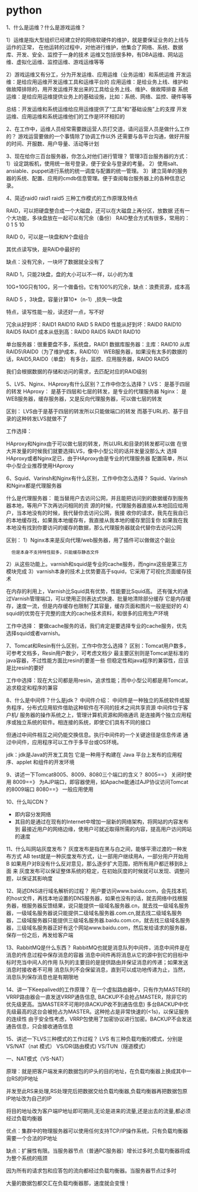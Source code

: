 # python
1、什么是运维？什么是游戏运维？

1）运维是指大型组织已经建立好的网络软硬件的维护，就是要保证业务的上线与运作的正常，
在他运转的过程中，对他进行维护，他集合了网络、系统、数据库、开发、安全、监控于一身的技术
运维又包括很多种，有DBA运维、网站运维、虚拟化运维、监控运维、游戏运维等等

2）游戏运维又有分工，分为开发运维、应用运维（业务运维）和系统运维
开发运维：是给应用运维开发运维工具和运维平台的
应用运维：是给业务上线、维护和做故障排除的，用开发运维开发出来的工具给业务上线、维护、做故障排查
系统运维：是给应用运维提供业务上的基础设施，比如：系统、网络、监控、硬件等等

总结：开发运维和系统运维给应用运维提供了“工具”和“基础设施”上的支撑
开发运维、应用运维和系统运维他们的工作是环环相扣的

2、在工作中，运维人员经常需要跟运营人员打交道，请问运营人员是做什么工作的？
游戏运营要做的一个事情除了协调工作以外
还需要与各平台沟通，做好开服的时间、开服数、用户导量、活动等计划

3、现在给你三百台服务器，你怎么对他们进行管理？
管理3百台服务器的方式：
1）设定跳板机，使用统一账号登录，便于安全与登录的考量。
2）使用salt、ansiable、puppet进行系统的统一调度与配置的统一管理。
3）建立简单的服务器的系统、配置、应用的cmdb信息管理。便于查阅每台服务器上的各种信息记录。 

4、简述raid0 raid1 raid5 三种工作模式的工作原理及特点

RAID，可以把硬盘整合成一个大磁盘，还可以在大磁盘上再分区，放数据
还有一个大功能，多块盘放在一起可以有冗余（备份）
RAID整合方式有很多，常用的：0 1 5 10

RAID 0，可以是一块盘和N个盘组合 

其优点读写快，是RAID中最好的

缺点：没有冗余，一块坏了数据就全没有了

RAID 1，只能2块盘，盘的大小可以不一样，以小的为准

10G+10G只有10G，另一个做备份。它有100%的冗余，缺点：浪费资源，成本高

RAID 5 ，3块盘，容量计算10*（n-1）,损失一块盘

特点，读写性能一般，读还好一点，写不好

冗余从好到坏：RAID1 RAID10 RAID 5 RAID0
性能从好到坏：RAID0 RAID10 RAID5 RAID1
成本从低到高：RAID0 RAID5 RAID1 RAID10

单台服务器：很重要盘不多，系统盘，RAID1
数据库服务器：主库：RAID10 从库 RAID5\RAID0（为了维护成本，RAID10）
WEB服务器，如果没有太多的数据的话，RAID5,RAID0（单盘）
有多台，监控、应用服务器，RAID0 RAID5

我们会根据数据的存储和访问的需求，去匹配对应的RAID级别



5、LVS、Nginx、HAproxy有什么区别？工作中你怎么选择？
LVS： 是基于四层的转发
HAproxy： 是基于四层和七层的转发，是专业的代理服务器
Nginx： 是WEB服务器，缓存服务器，又是反向代理服务器，可以做七层的转发

区别： LVS由于是基于四层的转发所以只能做端口的转发
而基于URL的、基于目录的这种转发LVS就做不了

工作选择：


HAproxy和Nginx由于可以做七层的转发，所以URL和目录的转发都可以做
在很大并发量的时候我们就要选择LVS，像中小型公司的话并发量没那么大
选择HAproxy或者Nginx足已，由于HAproxy由是专业的代理服务器
配置简单，所以中小型企业推荐使用HAproxy

6、Squid、Varinsh和Nginx有什么区别，工作中你怎么选择？
Squid、Varinsh和Nginx都是代理服务器

什么是代理服务器：
能当替用户去访问公网，并且能把访问到的数据缓存到服务器本地，等用户下次再访问相同的资
源的时候，代理服务器直接从本地回应给用户，当本地没有的时候，我代替你去访问公网，我接
收你的请求，我先在我自已的本地缓存找，如果我本地缓存有，我直接从我本地的缓存里回复你
如果我在我本地没有找到你要访问的缓存的数据，那么代理服务器就会代替你去访问公网 

区别：
1）Nginx本来是反向代理/web服务器，用了插件可以做做这个副业

      但是本身不支持特性挺多，只能缓存静态文件
2）从这些功能上。varnish和squid是专业的cache服务，而nginx这些是第三方模块完成
3）varnish本身的技术上优势要高于squid，它采用了可视化页面缓存技术

在内存的利用上，Varnish比Squid具有优势，性能要比Squid高。
还有强大的通过Varnish管理端口，可以使用正则表达式快速、批量地清除部分缓存
它是内存缓存，速度一流，但是内存缓存也限制了其容量，缓存页面和图片一般是挺好的
4）squid的优势在于完整的庞大的cache技术资料，和很多的应用生产环境

工作中选择：
要做cache服务的话，我们肯定是要选择专业的cache服务，优先选择squid或者varnish。

7、Tomcat和Resin有什么区别，工作中你怎么选择？
区别：Tomcat用户数多，可参考文档多，Resin用户数少，可考虑文档少
最主要区别则是Tomcat是标准的java容器，不过性能方面比resin的要差一些
但稳定性和java程序的兼容性，应该是比resin的要好

工作中选择：现在大公司都是用resin，追求性能；而中小型公司都是用Tomcat，追求稳定和程序的兼容

8、什么是中间件？什么是jdk？ 
中间件介绍：
中间件是一种独立的系统软件或服务程序，分布式应用软件借助这种软件在不同的技术之间共享资源
中间件位于客户机/ 服务器的操作系统之上，管理计算机资源和网络通讯
是连接两个独立应用程序或独立系统的软件。相连接的系统，即使它们具有不同的接口

但通过中间件相互之间仍能交换信息。执行中间件的一个关键途径是信息传递
通过中间件，应用程序可以工作于多平台或OS环境。

jdk：jdk是Java的开发工具包
它是一种用于构建在 Java 平台上发布的应用程序、applet 和组件的开发环境

9、讲述一下Tomcat8005、8009、8080三个端口的含义？
8005==》 关闭时使用
8009==》 为AJP端口，即容器使用，如Apache能通过AJP协议访问Tomcat的8009端口
8080==》 一般应用使用

10、什么叫CDN？
- 即内容分发网络
- 其目的是通过在现有的Internet中增加一层新的网络架构，将网站的内容发布到
最接近用户的网络边缘，使用户可就近取得所需的内容，提高用户访问网站的速度

11、什么叫网站灰度发布？
灰度发布是指在黑与白之间，能够平滑过渡的一种发布方式
AB test就是一种灰度发布方式，让一部用户继续用A，一部分用户开始用B
如果用户对B没有什么反对意见，那么逐步扩大范围，把所有用户都迁移到B上面 来
灰度发布可以保证整体系统的稳定，在初始灰度的时候就可以发现、调整问题，以保证其影响度

12、简述DNS进行域名解析的过程？
用户要访问www.baidu.com，会先找本机的host文件，再找本地设置的DNS服务器，如果也没有的话，就去网络中找根服务器，根服务器反馈结果，说只能提供一级域名服务器.cn，就去找一级域名服务器，一级域名服务器说只能提供二级域名服务器.com.cn,就去找二级域名服务器，二级域服务器只能提供三级域名服务器.baidu.com.cn，就去找三级域名服务器，三级域名服务器正好有这个网站www.baidu.com，然后发给请求的服务器，保存一份之后，再发给客户端

13、RabbitMQ是什么东西？
RabbitMQ也就是消息队列中间件，消息中间件是在消息的传息过程中保存消息的容器
消息中间件再将消息从它的源中到它的目标中标时充当中间人的作用
队列的主要目的是提供路由并保证消息的传递；如果发送消息时接收者不可用
消息队列不会保留消息，直到可以成功地传递为止，当然，消息队列保存消息也是有期限地

14、讲一下Keepalived的工作原理？
在一个虚拟路由器中，只有作为MASTER的VRRP路由器会一直发送VRRP通告信息,
BACKUP不会抢占MASTER，除非它的优先级更高。当MASTER不可用时(BACKUP收不到通告信息)
多台BACKUP中优先级最高的这台会被抢占为MASTER。这种抢占是非常快速的(<1s)，以保证服务的连续性
由于安全性考虑，VRRP包使用了加密协议进行加密。BACKUP不会发送通告信息，只会接收通告信息

15、讲述一下LVS三种模式的工作过程？
LVS 有三种负载均衡的模式，分别是VS/NAT（nat 模式） VS/DR(路由模式) VS/TUN（隧道模式）



一、NAT模式（VS-NAT）

原理：就是把客户端发来的数据包的IP头的目的地址，在负载均衡器上换成其中一台RS的IP地址

并发至此RS来处理,RS处理完后把数据交给负载均衡器,负载均衡器再把数据包原IP地址改为自己的IP

将目的地址改为客户端IP地址即可期间,无论是进来的流量,还是出去的流量,都必须经过负载均衡器

优点：集群中的物理服务器可以使用任何支持TCP/IP操作系统，只有负载均衡器需要一个合法的IP地址

缺点：扩展性有限。当服务器节点（普通PC服务器）增长过多时,负载均衡器将成为整个系统的瓶颈

因为所有的请求包和应答包的流向都经过负载均衡器。当服务器节点过多时

大量的数据包都交汇在负载均衡器那，速度就会变慢！


